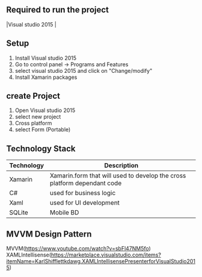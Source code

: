 ## Required to run the project
|Visual studio 2015 | 

## Setup
1. Install Visual studio 2015
2. Go to control panel -> Programs and Features 
3. select visual studio 2015 and click on "Change/modify"
4. Install Xamarin packages

## create Project 
1. Open Visual studio 2015 
2. select new project 
3. Cross platform 
4. select Form (Portable)


## Technology Stack
| **Technology** | **Description**|
|----------------|----------------|
|Xamarin| Xamarin.form that will used to develop the cross platform dependant code|
|C#| used for business logic
|Xaml| used for UI development|
|SQLite|Mobile BD|

## MVVM Design Pattern

MVVM(https://www.youtube.com/watch?v=sbFl47NM5fo)
XAMLIntellisense(https://marketplace.visualstudio.com/items?itemName=KarlShifflettkdawg.XAMLIntellisensePresenterforVisualStudio2015)
